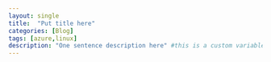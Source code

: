 ```yaml
---
layout: single
title:  "Put title here"
categories: [Blog]
tags: [azure,linux]
description: "One sentence description here" #this is a custom variable meant for a short description to be displayed on home page
---
```

<!-- begin_excerpt -->
<!-- end_excerpt -->

<!-- 
{% highlight bash %}
#code sample here
{% endhighlight %}
-->

